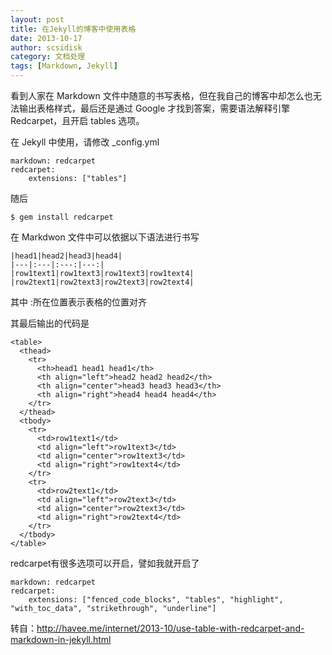 ```yaml
---
layout: post
title: 在Jekyll的博客中使用表格
date: 2013-10-17
author: scsidisk
category: 文档处理
tags: [Markdown, Jekyll]
---
```


看到人家在 Markdown 文件中随意的书写表格，但在我自己的博客中却怎么也无法输出表格样式，最后还是通过 Google 才找到答案，需要语法解释引擎 Redcarpet，且开启 tables 选项。

在 Jekyll 中使用，请修改 _config.yml

```
markdown: redcarpet
redcarpet:
    extensions: ["tables"]
```

随后

```
$ gem install redcarpet
```

在 Markdwon 文件中可以依据以下语法进行书写

```
|head1|head2|head3|head4|
|---|:---|:---:|---:|
|row1text1|row1text3|row1text3|row1text4|
|row2text1|row2text3|row2text3|row2text4|
```

其中 :所在位置表示表格的位置对齐

其最后输出的代码是

```
<table>
  <thead>
    <tr>
      <th>head1 head1 head1</th>
      <th align="left">head2 head2 head2</th>
      <th align="center">head3 head3 head3</th>
      <th align="right">head4 head4 head4</th>
    </tr>
  </thead>
  <tbody>
    <tr>
      <td>row1text1</td>
      <td align="left">row1text3</td>
      <td align="center">row1text3</td>
      <td align="right">row1text4</td>
    </tr>
    <tr>
      <td>row2text1</td>
      <td align="left">row2text3</td>
      <td align="center">row2text3</td>
      <td align="right">row2text4</td>
    </tr>
  </tbody>
</table>
```

redcarpet有很多选项可以开启，譬如我就开启了

```
markdown: redcarpet
redcarpet:
    extensions: ["fenced_code_blocks", "tables", "highlight", "with_toc_data", "strikethrough", "underline"]
```

转自：http://havee.me/internet/2013-10/use-table-with-redcarpet-and-markdown-in-jekyll.html